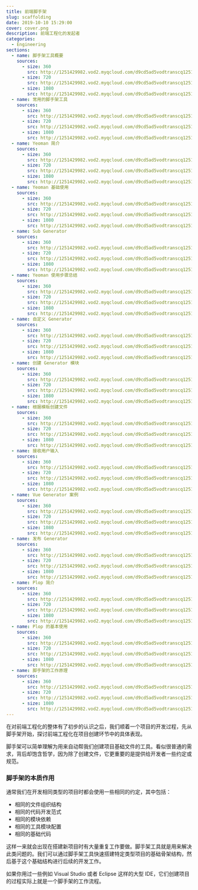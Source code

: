 ```yaml
---
title: 前端脚手架
slug: scaffolding
date: 2019-10-10 15:29:00
cover: cover.png
description: 前端工程化的发起者
categories:
  - Engineering
sections:
  - name: 脚手架工具概要
    sources:
      - size: 360
        src: http://1251429982.vod2.myqcloud.com/d9cd5ad5vodtranscq1251429982/5a3f26465285890793844220320/v.f20.mp4
      - size: 720
        src: http://1251429982.vod2.myqcloud.com/d9cd5ad5vodtranscq1251429982/5a3f26465285890793844220320/v.f30.mp4
      - size: 1080
        src: http://1251429982.vod2.myqcloud.com/d9cd5ad5vodtranscq1251429982/5a3f26465285890793844220320/v.f40.mp4
  - name: 常用的脚手架工具
    sources:
      - size: 360
        src: http://1251429982.vod2.myqcloud.com/d9cd5ad5vodtranscq1251429982/0fb12b7f5285890793843339758/v.f20.mp4
      - size: 720
        src: http://1251429982.vod2.myqcloud.com/d9cd5ad5vodtranscq1251429982/0fb12b7f5285890793843339758/v.f30.mp4
      - size: 1080
        src: http://1251429982.vod2.myqcloud.com/d9cd5ad5vodtranscq1251429982/0fb12b7f5285890793843339758/v.f40.mp4
  - name: Yeoman 简介
    sources:
      - size: 360
        src: http://1251429982.vod2.myqcloud.com/d9cd5ad5vodtranscq1251429982/c0094a285285890793801136044/v.f20.mp4
      - size: 720
        src: http://1251429982.vod2.myqcloud.com/d9cd5ad5vodtranscq1251429982/c0094a285285890793801136044/v.f30.mp4
      - size: 1080
        src: http://1251429982.vod2.myqcloud.com/d9cd5ad5vodtranscq1251429982/c0094a285285890793801136044/v.f40.mp4
  - name: Yeoman 基础使用
    sources:
      - size: 360
        src: http://1251429982.vod2.myqcloud.com/d9cd5ad5vodtranscq1251429982/5a64746e5285890793844242432/v.f20.mp4
      - size: 720
        src: http://1251429982.vod2.myqcloud.com/d9cd5ad5vodtranscq1251429982/5a64746e5285890793844242432/v.f30.mp4
      - size: 1080
        src: http://1251429982.vod2.myqcloud.com/d9cd5ad5vodtranscq1251429982/5a64746e5285890793844242432/v.f40.mp4
  - name: Sub Generator
    sources:
      - size: 360
        src: http://1251429982.vod2.myqcloud.com/d9cd5ad5vodtranscq1251429982/94a08f7c5285890793587209088/v.f20.mp4
      - size: 720
        src: http://1251429982.vod2.myqcloud.com/d9cd5ad5vodtranscq1251429982/94a08f7c5285890793587209088/v.f30.mp4
      - size: 1080
        src: http://1251429982.vod2.myqcloud.com/d9cd5ad5vodtranscq1251429982/94a08f7c5285890793587209088/v.f40.mp4
  - name: Yeoman 使用步骤总结
    sources:
      - size: 360
        src: http://1251429982.vod2.myqcloud.com/d9cd5ad5vodtranscq1251429982/5aadddf55285890793844284019/v.f20.mp4
      - size: 720
        src: http://1251429982.vod2.myqcloud.com/d9cd5ad5vodtranscq1251429982/5aadddf55285890793844284019/v.f30.mp4
      - size: 1080
        src: http://1251429982.vod2.myqcloud.com/d9cd5ad5vodtranscq1251429982/5aadddf55285890793844284019/v.f40.mp4
  - name: 自定义 Generator
    sources:
      - size: 360
        src: http://1251429982.vod2.myqcloud.com/d9cd5ad5vodtranscq1251429982/0fac2a6b5285890793843330306/v.f20.mp4
      - size: 720
        src: http://1251429982.vod2.myqcloud.com/d9cd5ad5vodtranscq1251429982/0fac2a6b5285890793843330306/v.f30.mp4
      - size: 1080
        src: http://1251429982.vod2.myqcloud.com/d9cd5ad5vodtranscq1251429982/0fac2a6b5285890793843330306/v.f40.mp4
  - name: 创建 Generator 模块
    sources:
      - size: 360
        src: http://1251429982.vod2.myqcloud.com/d9cd5ad5vodtranscq1251429982/ef8b80925285890793846024364/v.f20.mp4
      - size: 720
        src: http://1251429982.vod2.myqcloud.com/d9cd5ad5vodtranscq1251429982/ef8b80925285890793846024364/v.f30.mp4
      - size: 1080
        src: http://1251429982.vod2.myqcloud.com/d9cd5ad5vodtranscq1251429982/ef8b80925285890793846024364/v.f40.mp4
  - name: 根据模板创建文件
    sources:
      - size: 360
        src: http://1251429982.vod2.myqcloud.com/d9cd5ad5vodtranscq1251429982/0fac40335285890793843330845/v.f20.mp4
      - size: 720
        src: http://1251429982.vod2.myqcloud.com/d9cd5ad5vodtranscq1251429982/0fac40335285890793843330845/v.f30.mp4
      - size: 1080
        src: http://1251429982.vod2.myqcloud.com/d9cd5ad5vodtranscq1251429982/0fac40335285890793843330845/v.f40.mp4
  - name: 接收用户输入
    sources:
      - size: 360
        src: http://1251429982.vod2.myqcloud.com/d9cd5ad5vodtranscq1251429982/cd88f8755285890793336772417/v.f20.mp4
      - size: 720
        src: http://1251429982.vod2.myqcloud.com/d9cd5ad5vodtranscq1251429982/cd88f8755285890793336772417/v.f30.mp4
      - size: 1080
        src: http://1251429982.vod2.myqcloud.com/d9cd5ad5vodtranscq1251429982/cd88f8755285890793336772417/v.f40.mp4
  - name: Vue Generator 案例
    sources:
      - size: 360
        src: http://1251429982.vod2.myqcloud.com/d9cd5ad5vodtranscq1251429982/0fbf53ce5285890793843342153/v.f20.mp4
      - size: 720
        src: http://1251429982.vod2.myqcloud.com/d9cd5ad5vodtranscq1251429982/0fbf53ce5285890793843342153/v.f30.mp4
      - size: 1080
        src: http://1251429982.vod2.myqcloud.com/d9cd5ad5vodtranscq1251429982/0fbf53ce5285890793843342153/v.f40.mp4
  - name: 发布 Generator
    sources:
      - size: 360
        src: http://1251429982.vod2.myqcloud.com/d9cd5ad5vodtranscq1251429982/94a08f9e5285890793587209099/v.f20.mp4
      - size: 720
        src: http://1251429982.vod2.myqcloud.com/d9cd5ad5vodtranscq1251429982/94a08f9e5285890793587209099/v.f30.mp4
      - size: 1080
        src: http://1251429982.vod2.myqcloud.com/d9cd5ad5vodtranscq1251429982/94a08f9e5285890793587209099/v.f40.mp4
  - name: Plop 简介
    sources:
      - size: 360
        src: http://1251429982.vod2.myqcloud.com/d9cd5ad5vodtranscq1251429982/94a092af5285890793587209102/v.f20.mp4
      - size: 720
        src: http://1251429982.vod2.myqcloud.com/d9cd5ad5vodtranscq1251429982/94a092af5285890793587209102/v.f30.mp4
      - size: 1080
        src: http://1251429982.vod2.myqcloud.com/d9cd5ad5vodtranscq1251429982/94a092af5285890793587209102/v.f40.mp4
  - name: Plop 的基本使用
    sources:
      - size: 360
        src: http://1251429982.vod2.myqcloud.com/d9cd5ad5vodtranscq1251429982/cd88f8905285890793336772421/v.f20.mp4
      - size: 720
        src: http://1251429982.vod2.myqcloud.com/d9cd5ad5vodtranscq1251429982/cd88f8905285890793336772421/v.f30.mp4
      - size: 1080
        src: http://1251429982.vod2.myqcloud.com/d9cd5ad5vodtranscq1251429982/cd88f8905285890793336772421/v.f40.mp4
  - name: 脚手架的工作原理
    sources:
      - size: 360
        src: http://1251429982.vod2.myqcloud.com/d9cd5ad5vodtranscq1251429982/cd88f8945285890793336772425/v.f20.mp4
      - size: 720
        src: http://1251429982.vod2.myqcloud.com/d9cd5ad5vodtranscq1251429982/cd88f8945285890793336772425/v.f30.mp4
      - size: 1080
        src: http://1251429982.vod2.myqcloud.com/d9cd5ad5vodtranscq1251429982/cd88f8945285890793336772425/v.f40.mp4
---
```


在对前端工程化的整体有了初步的认识之后，我们顺着一个项目的开发过程，先从脚手架开始，探讨前端工程化在项目创建环节中的具体表现。

脚手架可以简单理解为用来自动帮我们创建项目基础文件的工具。看似很普通的需求，背后却饱含哲学，因为除了创建文件，它更重要的是提供给开发者一些约定或规范。

### 脚手架的本质作用

通常我们在开发相同类型的项目时都会使用一些相同的约定，其中包括：

- 相同的文件组织结构
- 相同的代码开发范式
- 相同的模块依赖
- 相同的工具模块配置
- 相同的基础代码

这样一来就会出现在搭建新项目时有大量重复工作要做。脚手架工具就是用来解决此类问题的。我们可以通过脚手架工具快速搭建特定类型项目的基础骨架结构，然后基于这个基础结构进行后续的开发工作。

如果你用过一些例如 Visual Studio 或者 Eclipse 这样的大型 IDE，它们创建项目的过程实际上就是一个脚手架的工作流程。
